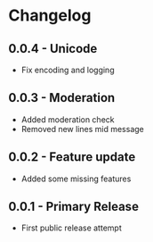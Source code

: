# Changelog

## 0.0.4 - Unicode

* Fix encoding and logging

## 0.0.3 - Moderation

* Added moderation check
* Removed new lines mid message

## 0.0.2 - Feature update

* Added some missing features

## 0.0.1 - Primary Release

* First public release attempt

